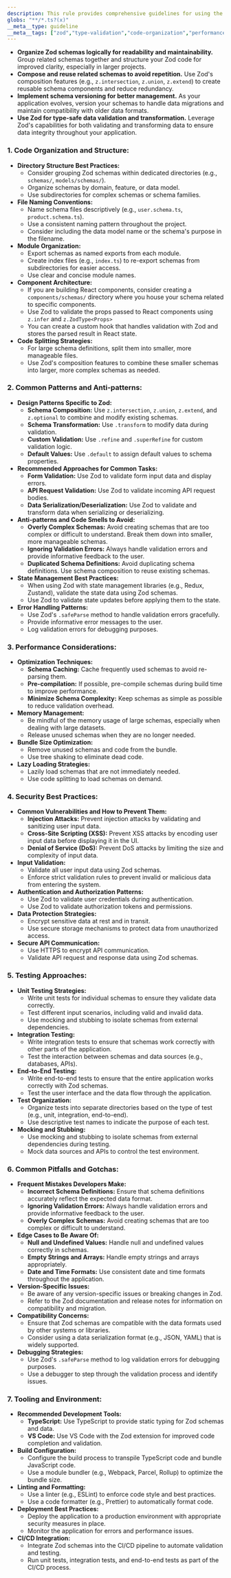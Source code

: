 ```yaml
---
description: This rule provides comprehensive guidelines for using the Zod library effectively, covering code organization, performance, security, and testing to ensure robust and maintainable type validation.
globs: "**/*.ts?(x)"
__meta__type: guideline
__meta__tags: ["zod","type-validation","code-organization","performance","security"]
---
```

- **Organize Zod schemas logically for readability and maintainability.** Group related schemas together and structure your Zod code for improved clarity, especially in larger projects.
- **Compose and reuse related schemas to avoid repetition.** Use Zod's composition features (e.g., `z.intersection`, `z.union`, `z.extend`) to create reusable schema components and reduce redundancy.
- **Implement schema versioning for better management.** As your application evolves, version your schemas to handle data migrations and maintain compatibility with older data formats.
- **Use Zod for type-safe data validation and transformation.** Leverage Zod's capabilities for both validating and transforming data to ensure data integrity throughout your application.

### 1. Code Organization and Structure:

- **Directory Structure Best Practices:**
    - Consider grouping Zod schemas within dedicated directories (e.g., `schemas/`, `models/schemas/`).
    - Organize schemas by domain, feature, or data model.
    - Use subdirectories for complex schemas or schema families.
- **File Naming Conventions:**
    - Name schema files descriptively (e.g., `user.schema.ts`, `product.schema.ts`).
    - Use a consistent naming pattern throughout the project.
    - Consider including the data model name or the schema's purpose in the filename.
- **Module Organization:**
    - Export schemas as named exports from each module.
    - Create index files (e.g., `index.ts`) to re-export schemas from subdirectories for easier access.
    - Use clear and concise module names.
- **Component Architecture:**
    - If you are building React components, consider creating a `components/schemas/` directory where you house your schema related to specific components.
    - Use Zod to validate the props passed to React components using `z.infer` and `z.ZodType<Props>`
    - You can create a custom hook that handles validation with Zod and stores the parsed result in React state.
- **Code Splitting Strategies:**
    - For large schema definitions, split them into smaller, more manageable files.
    - Use Zod's composition features to combine these smaller schemas into larger, more complex schemas as needed.

### 2. Common Patterns and Anti-patterns:

- **Design Patterns Specific to Zod:**
    - **Schema Composition:** Use `z.intersection`, `z.union`, `z.extend`, and `z.optional` to combine and modify existing schemas.
    - **Schema Transformation:** Use `.transform` to modify data during validation.
    - **Custom Validation:** Use `.refine` and `.superRefine` for custom validation logic.
    - **Default Values:** Use `.default` to assign default values to schema properties.
- **Recommended Approaches for Common Tasks:**
    - **Form Validation:** Use Zod to validate form input data and display errors.
    - **API Request Validation:** Use Zod to validate incoming API request bodies.
    - **Data Serialization/Deserialization:** Use Zod to validate and transform data when serializing or deserializing.
- **Anti-patterns and Code Smells to Avoid:**
    - **Overly Complex Schemas:** Avoid creating schemas that are too complex or difficult to understand. Break them down into smaller, more manageable schemas.
    - **Ignoring Validation Errors:** Always handle validation errors and provide informative feedback to the user.
    - **Duplicated Schema Definitions:** Avoid duplicating schema definitions. Use schema composition to reuse existing schemas.
- **State Management Best Practices:**
    - When using Zod with state management libraries (e.g., Redux, Zustand), validate the state data using Zod schemas.
    - Use Zod to validate state updates before applying them to the state.
- **Error Handling Patterns:**
    - Use Zod's `.safeParse` method to handle validation errors gracefully.
    - Provide informative error messages to the user.
    - Log validation errors for debugging purposes.

### 3. Performance Considerations:

- **Optimization Techniques:**
    - **Schema Caching:** Cache frequently used schemas to avoid re-parsing them.
    - **Pre-compilation:** If possible, pre-compile schemas during build time to improve performance.
    - **Minimize Schema Complexity:** Keep schemas as simple as possible to reduce validation overhead.
- **Memory Management:**
    - Be mindful of the memory usage of large schemas, especially when dealing with large datasets.
    - Release unused schemas when they are no longer needed.
- **Bundle Size Optimization:**
    - Remove unused schemas and code from the bundle.
    - Use tree shaking to eliminate dead code.
- **Lazy Loading Strategies:**
    - Lazily load schemas that are not immediately needed.
    - Use code splitting to load schemas on demand.

### 4. Security Best Practices:

- **Common Vulnerabilities and How to Prevent Them:**
    - **Injection Attacks:** Prevent injection attacks by validating and sanitizing user input data.
    - **Cross-Site Scripting (XSS):** Prevent XSS attacks by encoding user input data before displaying it in the UI.
    - **Denial of Service (DoS):** Prevent DoS attacks by limiting the size and complexity of input data.
- **Input Validation:**
    - Validate all user input data using Zod schemas.
    - Enforce strict validation rules to prevent invalid or malicious data from entering the system.
- **Authentication and Authorization Patterns:**
    - Use Zod to validate user credentials during authentication.
    - Use Zod to validate authorization tokens and permissions.
- **Data Protection Strategies:**
    - Encrypt sensitive data at rest and in transit.
    - Use secure storage mechanisms to protect data from unauthorized access.
- **Secure API Communication:**
    - Use HTTPS to encrypt API communication.
    - Validate API request and response data using Zod schemas.

### 5. Testing Approaches:

- **Unit Testing Strategies:**
    - Write unit tests for individual schemas to ensure they validate data correctly.
    - Test different input scenarios, including valid and invalid data.
    - Use mocking and stubbing to isolate schemas from external dependencies.
- **Integration Testing:**
    - Write integration tests to ensure that schemas work correctly with other parts of the application.
    - Test the interaction between schemas and data sources (e.g., databases, APIs).
- **End-to-End Testing:**
    - Write end-to-end tests to ensure that the entire application works correctly with Zod schemas.
    - Test the user interface and the data flow through the application.
- **Test Organization:**
    - Organize tests into separate directories based on the type of test (e.g., unit, integration, end-to-end).
    - Use descriptive test names to indicate the purpose of each test.
- **Mocking and Stubbing:**
    - Use mocking and stubbing to isolate schemas from external dependencies during testing.
    - Mock data sources and APIs to control the test environment.

### 6. Common Pitfalls and Gotchas:

- **Frequent Mistakes Developers Make:**
    - **Incorrect Schema Definitions:** Ensure that schema definitions accurately reflect the expected data format.
    - **Ignoring Validation Errors:** Always handle validation errors and provide informative feedback to the user.
    - **Overly Complex Schemas:** Avoid creating schemas that are too complex or difficult to understand.
- **Edge Cases to Be Aware Of:**
    - **Null and Undefined Values:** Handle null and undefined values correctly in schemas.
    - **Empty Strings and Arrays:** Handle empty strings and arrays appropriately.
    - **Date and Time Formats:** Use consistent date and time formats throughout the application.
- **Version-Specific Issues:**
    - Be aware of any version-specific issues or breaking changes in Zod.
    - Refer to the Zod documentation and release notes for information on compatibility and migration.
- **Compatibility Concerns:**
    - Ensure that Zod schemas are compatible with the data formats used by other systems or libraries.
    - Consider using a data serialization format (e.g., JSON, YAML) that is widely supported.
- **Debugging Strategies:**
    - Use Zod's `.safeParse` method to log validation errors for debugging purposes.
    - Use a debugger to step through the validation process and identify issues.

### 7. Tooling and Environment:

- **Recommended Development Tools:**
    - **TypeScript:** Use TypeScript to provide static typing for Zod schemas and data.
    - **VS Code:** Use VS Code with the Zod extension for improved code completion and validation.
- **Build Configuration:**
    - Configure the build process to transpile TypeScript code and bundle JavaScript code.
    - Use a module bundler (e.g., Webpack, Parcel, Rollup) to optimize the bundle size.
- **Linting and Formatting:**
    - Use a linter (e.g., ESLint) to enforce code style and best practices.
    - Use a code formatter (e.g., Prettier) to automatically format code.
- **Deployment Best Practices:**
    - Deploy the application to a production environment with appropriate security measures in place.
    - Monitor the application for errors and performance issues.
- **CI/CD Integration:**
    - Integrate Zod schemas into the CI/CD pipeline to automate validation and testing.
    - Run unit tests, integration tests, and end-to-end tests as part of the CI/CD process.